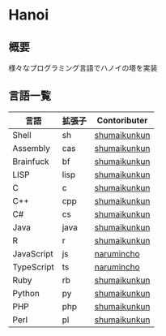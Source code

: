 # Hanoi
## 概要
様々なプログラミング言語でハノイの塔を実装

## 言語一覧
|言語|拡張子|Contoributer|
|---|---|---|
|Shell|sh|[shumaikunkun]|
|Assembly|cas|[shumaikunkun]|
|Brainfuck|bf|[shumaikunkun]|
|LISP|lisp|[shumaikunkun]|
|C|c|[shumaikunkun]|
|C++|cpp|[shumaikunkun]|
|C#|cs|[shumaikunkun]|
|Java|java|[shumaikunkun]|
|R|r|[shumaikunkun]|
|JavaScript|js|[narumincho]|
|TypeScript|ts|[narumincho]|
|Ruby|rb|[shumaikunkun]|
|Python|py|[shumaikunkun]|
|PHP|php|[shumaikunkun]|
|Perl|pl|[shumaikunkun]|

[shumaikunkun]:https://github.com/shumaikunkun
[narumincho]:https://github.com/narumincho

